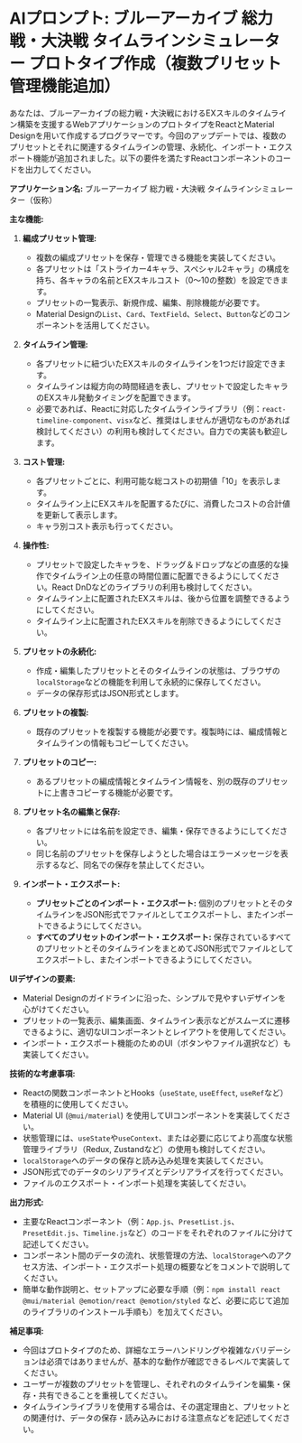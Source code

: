 # AIプロンプト: ブルーアーカイブ 総力戦・大決戦 タイムラインシミュレーター プロトタイプ作成（複数プリセット管理機能追加）

あなたは、ブルーアーカイブの総力戦・大決戦におけるEXスキルのタイムライン構築を支援するWebアプリケーションのプロトタイプをReactとMaterial Designを用いて作成するプログラマーです。今回のアップデートでは、複数のプリセットとそれに関連するタイムラインの管理、永続化、インポート・エクスポート機能が追加されました。以下の要件を満たすReactコンポーネントのコードを出力してください。

**アプリケーション名:** ブルーアーカイブ 総力戦・大決戦 タイムラインシミュレーター（仮称）

**主な機能:**

1.  **編成プリセット管理:**
    * 複数の編成プリセットを保存・管理できる機能を実装してください。
    * 各プリセットは「ストライカー4キャラ、スペシャル2キャラ」の構成を持ち、各キャラの名前とEXスキルコスト（0～10の整数）を設定できます。
    * プリセットの一覧表示、新規作成、編集、削除機能が必要です。
    * Material Designの`List`、`Card`、`TextField`、`Select`、`Button`などのコンポーネントを活用してください。

2.  **タイムライン管理:**
    * 各プリセットに紐づいたEXスキルのタイムラインを1つだけ設定できます。
    * タイムラインは縦方向の時間経過を表し、プリセットで設定したキャラのEXスキル発動タイミングを配置できます。
    * 必要であれば、Reactに対応したタイムラインライブラリ（例：`react-timeline-component`、`visx`など、推奨はしませんが適切なものがあれば検討してください）の利用も検討してください。自力での実装も歓迎します。

3.  **コスト管理:**
    * 各プリセットごとに、利用可能な総コストの初期値「10」を表示します。
    * タイムライン上にEXスキルを配置するたびに、消費したコストの合計値を更新して表示します。
    * キャラ別コスト表示も行ってください。

4.  **操作性:**
    * プリセットで設定したキャラを、ドラッグ＆ドロップなどの直感的な操作でタイムライン上の任意の時間位置に配置できるようにしてください。React DnDなどのライブラリの利用も検討してください。
    * タイムライン上に配置されたEXスキルは、後から位置を調整できるようにしてください。
    * タイムライン上に配置されたEXスキルを削除できるようにしてください。

5.  **プリセットの永続化:**
    * 作成・編集したプリセットとそのタイムラインの状態は、ブラウザの`localStorage`などの機能を利用して永続的に保存してください。
    * データの保存形式はJSON形式とします。

6.  **プリセットの複製:**
    * 既存のプリセットを複製する機能が必要です。複製時には、編成情報とタイムラインの情報もコピーしてください。

7.  **プリセットのコピー:**
    * あるプリセットの編成情報とタイムライン情報を、別の既存のプリセットに上書きコピーする機能が必要です。

8.  **プリセット名の編集と保存:**
    * 各プリセットには名前を設定でき、編集・保存できるようにしてください。
    * 同じ名前のプリセットを保存しようとした場合はエラーメッセージを表示するなど、同名での保存を禁止してください。

9.  **インポート・エクスポート:**
    * **プリセットごとのインポート・エクスポート:** 個別のプリセットとそのタイムラインをJSON形式でファイルとしてエクスポートし、またインポートできるようにしてください。
    * **すべてのプリセットのインポート・エクスポート:** 保存されているすべてのプリセットとそのタイムラインをまとめてJSON形式でファイルとしてエクスポートし、またインポートできるようにしてください。

**UIデザインの要素:**

* Material Designのガイドラインに沿った、シンプルで見やすいデザインを心がけてください。
* プリセットの一覧表示、編集画面、タイムライン表示などがスムーズに遷移できるように、適切なUIコンポーネントとレイアウトを使用してください。
* インポート・エクスポート機能のためのUI（ボタンやファイル選択など）も実装してください。

**技術的な考慮事項:**

* Reactの関数コンポーネントとHooks（`useState`, `useEffect`, `useRef`など）を積極的に使用してください。
* Material UI (`@mui/material`) を使用してUIコンポーネントを実装してください。
* 状態管理には、`useState`や`useContext`、または必要に応じてより高度な状態管理ライブラリ（Redux, Zustandなど）の使用も検討してください。
* `localStorage`へのデータの保存と読み込み処理を実装してください。
* JSON形式でのデータのシリアライズとデシリアライズを行ってください。
* ファイルのエクスポート・インポート処理を実装してください。

**出力形式:**

* 主要なReactコンポーネント（例：`App.js`、`PresetList.js`、`PresetEdit.js`、`Timeline.js`など）のコードをそれぞれのファイルに分けて記述してください。
* コンポーネント間のデータの流れ、状態管理の方法、`localStorage`へのアクセス方法、インポート・エクスポート処理の概要などをコメントで説明してください。
* 簡単な動作説明と、セットアップに必要な手順（例：`npm install react @mui/material @emotion/react @emotion/styled` など、必要に応じて追加のライブラリのインストール手順も）を加えてください。

**補足事項:**

* 今回はプロトタイプのため、詳細なエラーハンドリングや複雑なバリデーションは必須ではありませんが、基本的な動作が確認できるレベルで実装してください。
* ユーザーが複数のプリセットを管理し、それぞれのタイムラインを編集・保存・共有できることを重視してください。
* タイムラインライブラリを使用する場合は、その選定理由と、プリセットとの関連付け、データの保存・読み込みにおける注意点などを記述してください。
